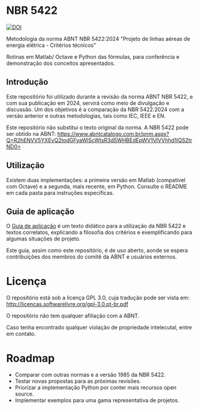 # NBR 5422

[![DOI](https://zenodo.org/badge/DOI/10.5281/zenodo.10696412.svg)](https://doi.org/10.5281/zenodo.10696412)

Metodologia da norma ABNT NBR 5422:2024 "Projeto de linhas aéreas de energia elétrica - Critérios técnicos"

Rotinas em Matlab/ Octave e Python das fórmulas, para conferência e demonstração dos conceitos apresentados.

## Introdução

Este repositório foi utilizado durante a revisão da norma ABNT NBR 5422, e com sua publicação em 2024, servirá como meio de divulgação e discussão. Um dos objetivos é a comparação da NBR 5422:2024 com a versão anterior e outras metodologias, tais como IEC, IEEE e EN.

Este repositório não substitui o texto original da norma. A NBR 5422 pode ser obtido na ABNT: https://www.abntcatalogo.com.br/pnm.aspx?Q=R2hENVV5YXEvQ2todGFyaWlScWtsR3d5WHBEdEpWV1VlVVhhd1lQS2trND0=

## Utilização

Existem duas implementações: a primeira versão em Matlab (compatível com Octave) e a segunda, mais recente, em Python. Consulte o README em cada pasta para instruções específicas.

## Guia de aplicação

O [Guia de aplicação](guiaAplicacao.pdf) é um texto didático para a utilização da NBR 5422 e textos correlatos, explicando a filosofia dos critérios e exemplificando para algumas situações de projeto.

Este guia, assim como este repositório, é de uso aberto, aonde se espera contribuições dos membros do comitê da ABNT e usuários externos.

# Licença

O repositório está sob a licença GPL 3.0, cuja tradução pode ser vista em: http://licencas.softwarelivre.org/gpl-3.0.pt-br.pdf

O repositório não tem qualquer afiliação com a ABNT.

Caso tenha encontrado qualquer violação de propriedade intelecutal, entre em contato.

# Roadmap

* Comparar com outras normas e a versão 1985 da NBR 5422.
* Testar novas propostas para as próximas revisões.
* Priorizar a implementação Python por conter mais recursos open source.
* Implementar exemplos para uma gama representativa de projetos.

